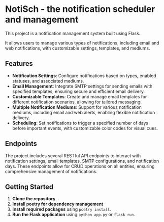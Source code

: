 # NotiSch - the notification scheduler and management
This project is a notification management system built using Flask.

It allows users to manage various types of notifications, including email and web notifications, with customizable settings, templates, and mediums.

## Features

- **Notification Settings**: Configure notifications based on types, enabled statuses, and associated mediums.
- **Email Management**: Integrate SMTP settings for sending emails with specified templates, ensuring secure and efficient email delivery.
- **Customizable Templates**: Create and manage email templates for different notification scenarios, allowing for tailored messaging.
- **Multiple Notification Mediums**: Support for various notification mediums, including email and web alerts, enabling flexible notification delivery.
- **Scheduling**: Set notifications to trigger a specified number of days before important events, with customizable color codes for visual cues.

## Endpoints

The project includes several RESTful API endpoints to interact with notification settings, email templates, SMTP configurations, and notification days. These endpoints allow for CRUD operations on all entities, ensuring comprehensive management of notifications.

## Getting Started

1. **Clone the repository**.
2. **Install poetry for dependency management**
3. **Install required packages** using `poetry install`.
4. **Run the Flask application** using `python app.py` or `flask run`.
